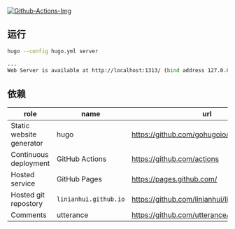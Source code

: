 [![Github-Actions-Img]][Github-Actions-Url] 

## 运行

```bash
hugo --config hugo.yml server

...
Web Server is available at http://localhost:1313/ (bind address 127.0.0.1)
```

## 依赖

| role                     | name                  | url                                                |
| ------------------------ | --------------------- | -------------------------------------------------- |
| Static website generator | hugo                  | <https://github.com/gohugoio/hugo>                 |
| Continuous deployment    | GitHub Actions        | <https://github.com/actions>                       |
| Hosted service           | GitHub Pages          | <https://pages.github.com/>                        |
| Hosted git repostory     | `linianhui.github.io` | <https://github.com/linianhui/linianhui.github.io> |
| Comments                 | utterance             | <https://github.com/utterance/utterances>          |

[Github-Actions-Img]:https://github.com/linianhui/blog/workflows/deploy/badge.svg
[Github-Actions-Url]:https://github.com/linianhui/blog/actions
